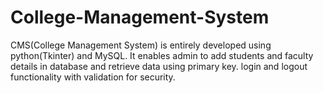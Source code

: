 # College-Management-System
CMS(College Management System) is entirely developed using python(Tkinter) and MySQL. It enables admin to add students and faculty details in database and retrieve data using primary key. login and logout functionality with validation for security.

